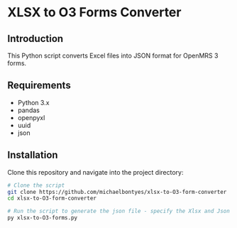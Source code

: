 # XLSX to O3 Forms Converter

## Introduction
This Python script converts Excel files into JSON format for OpenMRS 3 forms.

## Requirements
- Python 3.x
- pandas
- openpyxl
- uuid
- json

## Installation
Clone this repository and navigate into the project directory:
```bash
# Clone the script
git clone https://github.com/michaelbontyes/xlsx-to-O3-form-converter
cd xlsx-to-O3-form-converter

# Run the script to generate the json file - specify the Xlsx and Json output in the script directly
py xlsx-to-O3-forms.py

